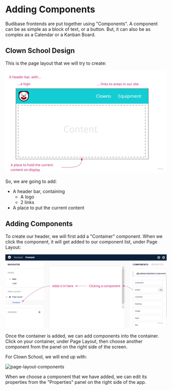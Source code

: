 # Adding Components

Budibase frontends are put together using "Components". A component can be as simple as a block of text, or a button. But, it can also be as complex as a Calendar or a Kanban Board.

## Clown School Design

This is the page layout that we will try to create:

![clown-school-layout](../../.gitbook/assets/clown-school-layout.jpg)

So, we are going to add:

* A header bar, containing
  * A logo
  * 2 links
* A place to put the current content

## Adding Components

To create our header, we will first add a "Container" component. When we click the component, it will get added to our component list, under Page Layout:

![adding-a-component](../../.gitbook/assets/adding-a-component.jpg)

Once the container is added, we can add components into the container. Click on your container, under Page Layout, then choose another component from the panel on the right side of the screen.

For Clown School, we will end up with:

![page-layout-components](https://github.com/Budibase/docs/tree/c513c3c8eb6375a95451420819b9bbf3de24d3c9/assets/user-guide/page-layout-components.png)

When we choose a component that we have added, we can edit its properties from the "Properties" panel on the right side of the app.

